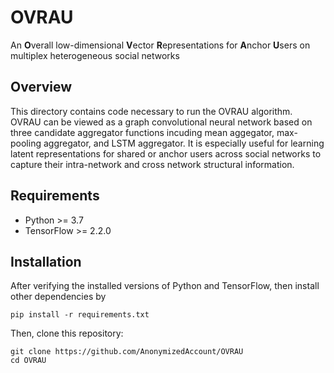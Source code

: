 # OVRAU 
An **O**verall low-dimensional **V**ector **R**epresentations for **A**nchor **U**sers on multiplex heterogeneous social networks
## Overview 
This directory contains code necessary to run the OVRAU algorithm. OVRAU can be viewed as a graph convolutional neural network based on three candidate aggregator functions incuding mean aggegator, max-pooling aggregator, and LSTM aggregator. It is especially useful for learning latent representations for shared or anchor users across social networks to capture their intra-network and cross network structural information.
## Requirements
- Python >= 3.7
- TensorFlow >= 2.2.0

## Installation 

After verifying the installed versions of Python and TensorFlow, then install other dependencies by

   ```pip install -r requirements.txt```
   
Then, clone this repository:

  ```
  git clone https://github.com/AnonymizedAccount/OVRAU
  cd OVRAU 
  ```
